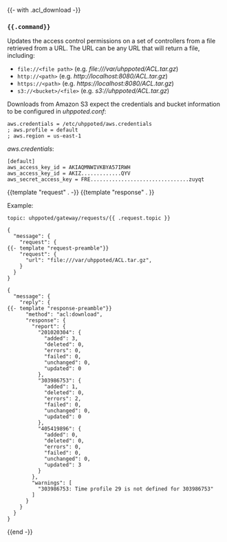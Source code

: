 {{- with .acl_download -}}
### `{{.command}}`

Updates the access control permissions on a set of controllers from a file retrieved from a URL. The URL
can be any URL that will return a file, including:

- `file://<file path>` (e.g. _file:///var/uhppoted/ACL.tar.gz_)
- `http://<path>` (e.g. _http://localhost:8080/ACL.tar.gz_)
- `https://<path>` (e.g. _https://localhost:8080/ACL.tar.gz_)
- `s3://<bucket>/<file>` (e.g. _s3://uhppoted/ACL.tar.gz_)

Downloads from Amazon S3 expect the credentials and bucket information to be configured in _uhppoted.conf_:
```
aws.credentials = /etc/uhppoted/aws.credentials
; aws.profile = default
; aws.region = us-east-1
```

_aws.credentials_:
```
[default]
aws_access_key_id = AKIAQMNWIVKBYA57IRWH
aws_access_key_id = AKIZ.............QYV
aws_secret_access_key = FRE................................zuyqt

```

{{template "request"  . -}}
{{template "response" . }}

Example:
```
topic: uhppoted/gateway/requests/{{ .request.topic }}

{
  "message": {
    "request": {
{{- template "request-preamble"}}
    "request": {
      "url": "file:///var/uhppoted/ACL.tar.gz",
    }
  }
}

{
  "message": {
    "reply": {
{{- template "response-preamble"}}
      "method": "acl:download",
      "response": {
        "report": {
          "201020304": {
            "added": 3,
            "deleted": 0,
            "errors": 0,
            "failed": 0,
            "unchanged": 0,
            "updated": 0
          },
          "303986753": {
            "added": 1,
            "deleted": 0,
            "errors": 2,
            "failed": 0,
            "unchanged": 0,
            "updated": 0
          },
          "405419896": {
            "added": 0,
            "deleted": 0,
            "errors": 0,
            "failed": 0,
            "unchanged": 0,
            "updated": 3
          }
        },
        "warnings": [
          "303986753: Time profile 29 is not defined for 303986753"
        ]
      }
    }
  }
}
```
{{end -}}
